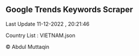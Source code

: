 

## Google Trends Keywords Scraper 
 
Last Update 11-12-2022 , 20:21:46

Country List :
VIETNAM.json



© Abdul Muttaqin 
